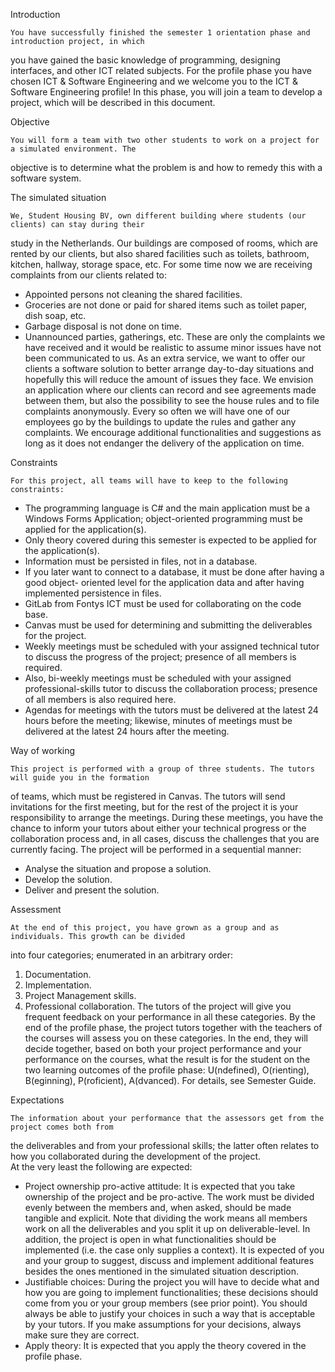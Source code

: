 Introduction 

	You have successfully finished the semester 1 orientation phase and introduction project, in which 
you have gained the basic knowledge of programming, designing interfaces, and other ICT related 
subjects. For the profile phase you have chosen ICT & Software Engineering and we welcome you to 
the ICT & Software Engineering profile! 
In this phase, you will join a team to develop a project, which will be described in this document. 

Objective 

	You will form a team with two other students to work on a project for a simulated environment. The 
objective is to determine what the problem is and how to remedy this with a software system.  

The simulated situation 

	We, Student Housing BV, own different building where students (our clients) can stay during their 
study in the Netherlands. Our buildings are composed of rooms, which are rented by our clients, but 
also shared facilities such as toilets, bathroom, kitchen, hallway, storage space, etc. 
For some time now we are receiving complaints from our clients related to: 
- Appointed persons not cleaning the shared facilities. 
- Groceries are not done or paid for shared items such as toilet paper, dish soap, etc. 
- Garbage disposal is not done on time. 
- Unannounced parties, gatherings, etc. 
These are only the complaints we have received and it would be realistic to assume minor issues 
have not been communicated to us. 
As an extra service, we want to offer our clients a software solution to better arrange day-to-day 
situations and hopefully this will reduce the amount of issues they face. 
We envision an application where our clients can record and see agreements made between them, 
but also the possibility to see the house rules and to file complaints anonymously. Every so often we 
will have one of our employees go by the buildings to update the rules and gather any complaints. 
We encourage additional functionalities and suggestions as long as it does not endanger the delivery 
of the application on time. 

Constraints

	For this project, all teams will have to keep to the following constraints: 
- The programming language is C# and the main application must be a Windows Forms 
Application; object-oriented programming must be applied for the application(s). 
- Only theory covered during this semester is expected to be applied for the application(s). 
- Information must be persisted in files, not in a database. 
- If you later want to connect to a database, it must be done after having a good object-
oriented level for the application data and after having implemented persistence in files. 
- GitLab from Fontys ICT must be used for collaborating on the code base. 
- Canvas must be used for determining and submitting the deliverables for the project. 
- Weekly meetings must be scheduled with your assigned technical tutor to discuss the 
progress of the project; presence of all members is required. 
- Also, bi-weekly meetings must be scheduled with your assigned professional-skills tutor to 
discuss the collaboration process; presence of all members is also required here. 
- Agendas for meetings with the tutors must be delivered at the latest 24 hours before the 
meeting; likewise, minutes of meetings must be delivered at the latest 24 hours after the 
meeting. 

Way of working

	This project is performed with a group of three students. The tutors will guide you in the formation 
of teams, which must be registered in Canvas. The tutors will send invitations for the first meeting, but
for the rest of the project it is your responsibility to arrange the meetings. During these 
meetings, you have the chance to inform your tutors about either your technical progress or the 
collaboration process and, in all cases, discuss the challenges that you are currently facing. 
The project will be performed in a sequential manner: 
- Analyse the situation and propose a solution. 
- Develop the solution. 
- Deliver and present the solution.

Assessment

	At the end of this project, you have grown as a group and as individuals. This growth can be divided 
into four categories; enumerated in an arbitrary order: 
1. Documentation. 
2. Implementation. 
3. Project Management skills. 
4. Professional collaboration. 
The tutors of the project will give you frequent feedback on your performance in all these 
categories. By the end of the profile phase, the project tutors together with the teachers of the 
courses will assess you on these categories. In the end, they will decide together, based on both your 
project performance and your performance on the courses, what the result is for the student on the 
two learning outcomes of the profile phase: U(ndefined), O(rienting), B(eginning), P(roficient), 
A(dvanced). For details, see Semester Guide. 

Expectations 

	The information about your performance that the assessors get from the project comes both from 
the deliverables and from your professional skills; the latter often relates to how you collaborated 
during the development of the project.  
At the very least the following are expected: 
- Project ownership pro-active attitude: It is expected that you take ownership of the project 
and be pro-active. The work must be divided evenly between the members and, when 
asked, should be made tangible and explicit. Note that dividing the work means all members 
work on all the deliverables and you split it up on deliverable-level. 
In addition, the project is open in what functionalities should be implemented (i.e. the case 
only supplies a context). It is expected of you and your group to suggest, discuss and 
implement additional features besides the ones mentioned in the simulated situation 
description. 
- Justifiable choices: During the project you will have to decide what and how you are going to 
implement functionalities; these decisions should come from you or your group members 
(see prior point). You should always be able to justify your choices in such a way that is 
acceptable by your tutors. If you make assumptions for your decisions, always make sure 
they are correct. 
- Apply theory: It is expected that you apply the theory covered in the profile phase. 
